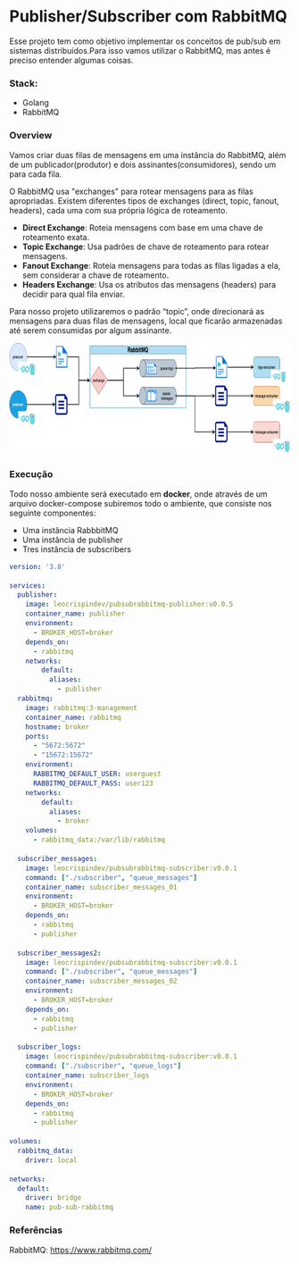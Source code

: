 # Publisher/Subscriber com RabbitMQ

Esse projeto tem como objetivo implementar os conceitos de pub/sub em sistemas distribuídos.Para isso vamos utilizar o RabbitMQ, mas antes é preciso entender algumas coisas.

### Stack:

- Golang
- RabbitMQ

### Overview
Vamos criar duas filas de mensagens em uma instância do RabbitMQ, além de um publicador(produtor) e dois assinantes(consumidores), sendo um para cada fila.

O RabbitMQ usa "exchanges" para rotear mensagens para as filas apropriadas. Existem diferentes tipos de exchanges (direct, topic, fanout, headers), cada uma com sua própria lógica de roteamento.

- **Direct Exchange**: Roteia mensagens com base em uma chave de roteamento exata.
- **Topic Exchange**: Usa padrões de chave de roteamento para rotear mensagens.
- **Fanout Exchange**: Roteia mensagens para todas as filas ligadas a ela, sem considerar a chave de roteamento.
- **Headers Exchange**: Usa os atributos das mensagens (headers) para decidir para qual fila enviar.

Para nosso projeto utilizaremos o padrão “topic”, onde direcionará as mensagens para duas filas de mensagens, local que ficarão armazenadas até serem consumidas por algum assinante.

<p align="center">
  <img src="image/pub-sub-2.drawio.png"  width="700" height="200">
</p>


### Execução

Todo nosso ambiente será executado em **docker**, onde através de um arquivo docker-compose subiremos todo o ambiente, que consiste nos seguinte componentes:

- Uma instância RabbbitMQ
- Uma instância de publisher
- Tres instância de subscribers

```yaml
version: '3.8'

services:
  publisher:
    image: leocrispindev/pubsubrabbitmq-publisher:v0.0.5
    container_name: publisher
    environment:
      - BROKER_HOST=broker
    depends_on:
      - rabbitmq
    networks:
        default:
          aliases:
            - publisher
  rabbitmq:
    image: rabbitmq:3-management
    container_name: rabbitmq
    hostname: broker
    ports:
      - "5672:5672" 
      - "15672:15672"
    environment:
      RABBITMQ_DEFAULT_USER: userguest
      RABBITMQ_DEFAULT_PASS: user123
    networks:
        default:
          aliases:
            - broker
    volumes:
      - rabbitmq_data:/var/lib/rabbitmq

  subscriber_messages:
    image: leocrispindev/pubsubrabbitmq-subscriber:v0.0.1
    command: ["./subscriber", "queue_messages"]
    container_name: subscriber_messages_01
    environment:
      - BROKER_HOST=broker
    depends_on:
      - rabbitmq
      - publisher

  subscriber_messages2:
    image: leocrispindev/pubsubrabbitmq-subscriber:v0.0.1
    command: ["./subscriber", "queue_messages"]
    container_name: subscriber_messages_02
    environment:
      - BROKER_HOST=broker
    depends_on:
      - rabbitmq
      - publisher
  
  subscriber_logs:
    image: leocrispindev/pubsubrabbitmq-subscriber:v0.0.1
    command: ["./subscriber", "queue_logs"]
    container_name: subscriber_logs
    environment:
      - BROKER_HOST=broker
    depends_on:
      - rabbitmq
      - publisher

volumes:
  rabbitmq_data:
    driver: local

networks:
  default:
    driver: bridge
    name: pub-sub-rabbitmq

```

### Referências

RabbitMQ: https://www.rabbitmq.com/